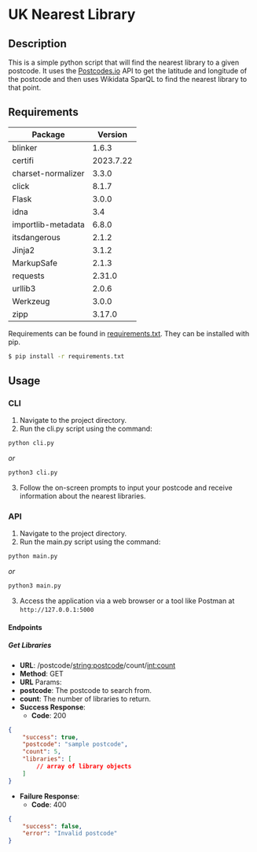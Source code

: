 # UK Nearest Library

## Description

This is a simple python script that will find the nearest library to a given postcode. It uses the [Postcodes.io](https://postcodes.io/) API to get the latitude and longitude of the postcode and then uses Wikidata SparQL to find the nearest library to that point.

## Requirements

| Package             | Version  |
|---------------------|----------|
| blinker             | 1.6.3    |
| certifi             | 2023.7.22|
| charset-normalizer  | 3.3.0    |
| click               | 8.1.7    |
| Flask               | 3.0.0    |
| idna                | 3.4      |
| importlib-metadata  | 6.8.0    |
| itsdangerous        | 2.1.2    |
| Jinja2              | 3.1.2    |
| MarkupSafe          | 2.1.3    |
| requests            | 2.31.0   |
| urllib3             | 2.0.6    |
| Werkzeug            | 3.0.0    |
| zipp                | 3.17.0   |

Requirements can be found in [requirements.txt](requirements.txt). They can be installed with pip.

```bash
$ pip install -r requirements.txt
```

## Usage

### CLI

1. Navigate to the project directory.
2. Run the cli.py script using the command:

```bash
python cli.py
```

*or*

```bash
python3 cli.py
```

3. Follow the on-screen prompts to input your postcode and receive information about the nearest libraries.

### API

1. Navigate to the project directory.
2. Run the main.py script using the command:

```bash
python main.py
```

*or*

```bash
python3 main.py
```

3. Access the application via a web browser or a tool like Postman at `http://127.0.0.1:5000`

#### Endpoints

##### Get Libraries
- **URL**: /postcode/<string:postcode>/count/<int:count>
- **Method**: GET
- **URL** Params:
- **postcode**: The postcode to search from.
- **count**: The number of libraries to return.
- **Success Response**: 
  - **Code**: 200

```json
{
    "success": true,
    "postcode": "sample postcode",
    "count": 5,
    "libraries": [
        // array of library objects
    ]
}
```

- **Failure Response**:
  - **Code**: 400

```json
{
    "success": false,
    "error": "Invalid postcode"
}
```